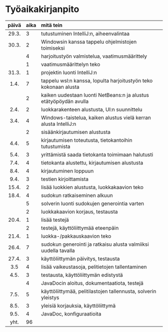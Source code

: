 # Työaikakirjanpito

| päivä | aika | mitä tein |
|  :----:|:-----| :-----|
| 29.3. | 3    | tutustuminen IntelliJ:n, aiheenvalintaa |
| 30.3. | 2    | Windowsin kanssa tappelu ohjelmistojen toimiseksi |
|       | 4    | harjoitustyön valmistelua, vaatimusmäärittely |
|       | 1    | vaatimusmäärittelyn teko |
| 31.3. | 1    | projektin luonti IntelliJ:n |
| 1.4.  | 7    | tappelu wsl:n kanssa, lopulta harjoitustyön teko kokonaan alusta | 
|       | 2    | kaiken uudestaan luonti NetBeans:n ja alustus etätyöpöydän avulla |
| 2.4.  | 2    | luokkarakenteen alustusta, UI:n suunnittelu |
| 3.4.  | 4    | Windows-taistelua, kaiken alustus vielä kerran alusta IntelliJ:n |
|       | 2    | sisäänkirjautumisen alustusta |
| 4.4.  | 5    | kirjautumisen toteutusta, tietokantoihin tutustumista |
| 5.4.  | 3    | yrittämistä saada tietokanta toimimaan halutusti |
| 7.4.  | 4    | tietokanta alustettu, kirjautumisen alustusta |
| 8.4.  | 4    | kirjautuminen loppuun |
| 9.4.  | 3    | testien kirjoittamista |
| 15.4. | 2    | lisää luokkien alustusta, luokkakaavion teko |
| 18.4. | 4    | sudokun ratkaiseminen alkuun |
|       | 5    | solverin luonti sudokujen generointia varten |
|       | 2    | luokkakaavion korjaus, testausta |
| 20.4. | 1    | lisää testejä |
|       | 2    | testejä, käyttöliittymää eteenpäin |
| 21.4. | 1    | luokka-/pakkauskaavion teko |
| 26.4. | 7    | sudokun generointi ja ratkaisu alusta valmiiksi uudella tavalla |
| 27.4. | 3    | käyttöliittymän päivitys, testausta |
| 3.5   | 4    | lisää vaikeustasoja, pelitietojen tallentaminen |
| 4.5.  | 3    | testausta, käyttöliittymän edistystä |
|       | 4    | JavaDocin aloitus, dokumentaatiota, testejä |
| 7.5.  | 5    | käyttöliittymää, pelitilastojen tallennusta, solverin yleistys |
| 8.5.  | 3    | yleisiä korjauksia, käyttöliittymä |
| 9.5.  | 4    | JavaDoc, konfiguraatioita |
| yht.  | 96   |  |
